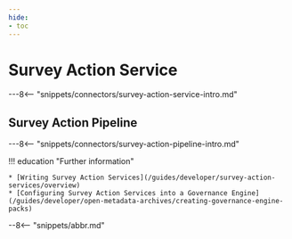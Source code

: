 ```yaml
---
hide:
- toc
---
```


<!-- SPDX-License-Identifier: CC-BY-4.0 -->
<!-- Copyright Contributors to the ODPi Egeria project. -->

# Survey Action Service

---8<-- "snippets/connectors/survey-action-service-intro.md"

## Survey Action Pipeline

---8<-- "snippets/connectors/survey-action-pipeline-intro.md"

!!! education "Further information"

    * [Writing Survey Action Services](/guides/developer/survey-action-services/overview)
    * [Configuring Survey Action Services into a Governance Engine](/guides/developer/open-metadata-archives/creating-governance-engine-packs)
    
--8<-- "snippets/abbr.md"